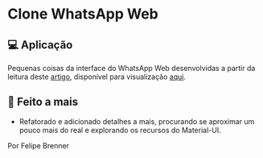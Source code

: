 # Clone WhatsApp Web

## 💻 Aplicação

Pequenas coisas da interface do WhatsApp Web desenvolvidas a partir da leitura deste [artigo](https://blog.rocketseat.com.br/react-material-ui/), disponível para visualização [aqui](https://whatsapp-web-clone-felipebrenner.vercel.app/).

## 🚀 Feito a mais

- Refatorado e adicionado detalhes a mais, procurando se aproximar um pouco mais do real e explorando os recursos do Material-UI.

Por Felipe Brenner
